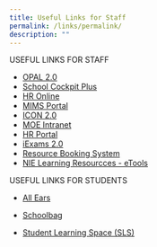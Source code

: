 ```yaml
---
title: Useful Links for Staff
permalink: /links/permalink/
description: ""
---
```

USEFUL LINKS FOR STAFF
* [OPAL 2.0](https://idm.opal2.moe.edu.sg/)
* [School Cockpit Plus](https://schoolcockpit.moe.gov.sg/)
* [HR Online](https://intranet.moe.gov.sg/hronline/Pages/Home.aspx)
* [MIMS Portal](https://idp.mims.moe.gov.sg/nidp/app/login)
* [ICON 2.0](https://workspace.google.com/dashboard)
* [MOE Intranet](https://intranet.moe.gov.sg)
* [HR Portal](https://www.hrp.gov.sg/)
* [iExams 2.0](https://iexams.seab.gov.sg/login)
* [Resource Booking System](https://rbs.avero-tech.com/)
* [NIE Learning Resourcces - eTools](https://learn.nie.edu.sg/etoolsNIE/default.aspx)

USEFUL LINKS FOR STUDENTS

*  [All Ears](https://forms.moe.edu.sg/auth)


* [Schoolbag](https://schoolbag.sg/)


*   [Student Learning Space (SLS)](https://www.learning.moe.edu.sg/sls/index.html)